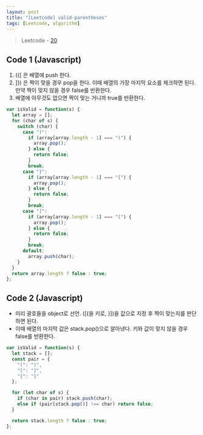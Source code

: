 ```yaml
---
layout: post
title: "[Leetcode] valid-parentheses"
tags: [Leetcode, algorithm]
---
```


> Leetcode - [20](https://leetcode.com/problems/valid-parentheses/submissions/)

## Code 1 (Javascript)

1. ({[ 은 배열에 push 한다.
2. ]}) 은 짝이 맞을 경우 pop을 한다. 이때 배열의 가장 마지막 요소를 체크하면 된다. 만약 짝이 맞지 않을 경우 false를 반환한다.
3. 배열에 아무것도 없으면 짝이 맞는 거니까 true를 반환한다.

```js
var isValid = function(s) {
  let array = [];
  for (char of s) {
    switch (char) {
      case ")":
        if (array[array.length - 1] === "(") {
          array.pop();
        } else {
          return false;
        }
        break;
      case "}":
        if (array[array.length - 1] === "{") {
          array.pop();
        } else {
          return false;
        }
        break;
      case "]":
        if (array[array.length - 1] === "[") {
          array.pop();
        } else {
          return false;
        }
        break;
      default:
        array.push(char);
    }
  }
  return array.length ? false : true;
};
```

## Code 2 (Javascript)

- 미리 괄호들을 object로 선언. ([{을 키로, }])을 값으로 지정 후 짝이 맞는지를 판단하면 된다.
- 이때 배열의 마지막 값은 stack.pop()으로 알아낸다. 키와 값이 맞지 않을 경우 false를 반환한다.

```js
var isValid = function(s) {
  let stack = [];
  const pair = {
    "(": ")",
    "[": "]",
    "{": "}"
  };

  for (let char of s) {
    if (char in pair) stack.push(char);
    else if (pair[stack.pop()] !== char) return false;
  }

  return stack.length ? false : true;
};
```
